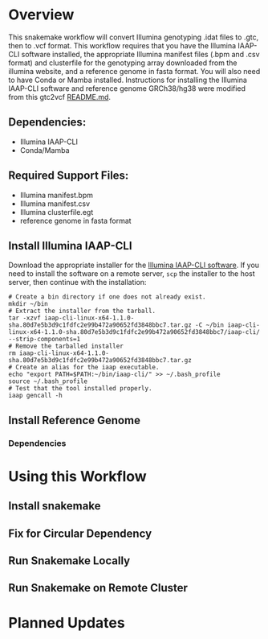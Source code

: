 # Overview
This snakemake workflow will convert Illumina genotyping .idat files to .gtc, then to .vcf format. This workflow requires that you have the Illumina IAAP-CLI software installed, the appropriate Illumina manifest files (.bpm and .csv format) and clusterfile for the genotyping array downloaded from the illumina website, and a reference genome in fasta format. You will also need to have Conda or Mamba installed. Instructions for installing the Illumina IAAP-CLI software and reference genome GRCh38/hg38 were modified from this gtc2vcf [README.md](https://github.com/freeseek/gtc2vcf/blob/1898320dab37c9da4e355f0fa31d2ab28d3632d5/README.md#installation). 

## Dependencies:
  * Illumina IAAP-CLI
  * Conda/Mamba

## Required Support Files:
  * Illumina manifest.bpm
  * Illumina manifest.csv
  * Illumina clusterfile.egt
  * reference genome in fasta format

## Install Illumina IAAP-CLI 
Download the appropriate installer for the [Illumina IAAP-CLI software](https://support.illumina.com/downloads/iaap-genotyping-cli.html). If you need to install the software on a remote server, `scp` the installer to the host server, then continue with the installation:

```shell
# Create a bin directory if one does not already exist.
mkdir ~/bin
# Extract the installer from the tarball. 
tar -xzvf iaap-cli-linux-x64-1.1.0-sha.80d7e5b3d9c1fdfc2e99b472a90652fd3848bbc7.tar.gz -C ~/bin iaap-cli-linux-x64-1.1.0-sha.80d7e5b3d9c1fdfc2e99b472a90652fd3848bbc7/iaap-cli/ --strip-components=1
# Remove the tarballed installer
rm iaap-cli-linux-x64-1.1.0-sha.80d7e5b3d9c1fdfc2e99b472a90652fd3848bbc7.tar.gz
# Create an alias for the iaap executable.
echo "export PATH=$PATH:~/bin/iaap-cli/" >> ~/.bash_profile
source ~/.bash_profile
# Test that the tool installed properly.
iaap gencall -h
```
## Install Reference Genome
### Dependencies

# Using this Workflow
## Install snakemake 
## Fix for Circular Dependency
## Run Snakemake Locally
## Run Snakemake on Remote Cluster
# Planned Updates
